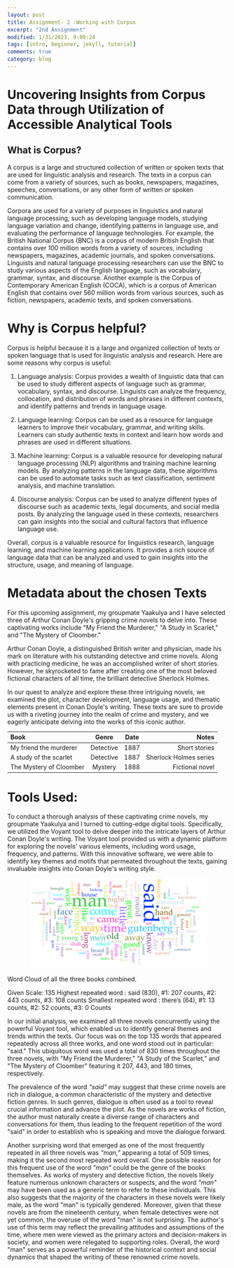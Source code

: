 ```yaml
---
layout: post
title: Assignment- 2 :Working with Corpus
excerpt: "2nd Assignment"
modified: 1/31/2023, 9:00:24
tags: [intro, beginner, jekyll, tutorial]
comments: true
category: blog
---
```


# Uncovering Insights from Corpus Data through Utilization of Accessible Analytical Tools

## What is Corpus? 

A corpus is a large and structured collection of written or spoken texts that are used for linguistic analysis and research. The texts in a corpus can come from a variety of sources, such as books, newspapers, magazines, speeches, conversations, or any other form of written or spoken communication.

Corpora are used for a variety of purposes in linguistics and natural language processing, such as developing language models, studying language variation and change, identifying patterns in language use, and evaluating the performance of language technologies. For example, the British National Corpus (BNC) is a corpus of modern British English that contains over 100 million words from a variety of sources, including newspapers, magazines, academic journals, and spoken conversations. Linguists and natural language processing researchers can use the BNC to study various aspects of the English language, such as vocabulary, grammar, syntax, and discourse. Another example is the Corpus of Contemporary American English (COCA), which is a corpus of American English that contains over 560 million words from various sources, such as fiction, newspapers, academic texts, and spoken conversations.

# Why is Corpus helpful? 

Corpus is helpful because it is a large and organized collection of texts or spoken language that is used for linguistic analysis and research. Here are some reasons why corpus is useful:


1) Language analysis: Corpus provides a wealth of linguistic data that can be used to study different aspects of language such as grammar, vocabulary, syntax, and discourse. Linguists can analyze the frequency, collocation, and distribution of words and phrases in different contexts, and identify patterns and trends in language usage.
2) Language learning: Corpus can be used as a resource for language learners to improve their vocabulary, grammar, and writing skills. Learners can study authentic texts in context and learn how words and phrases are used in different situations.


3) Machine learning: Corpus is a valuable resource for developing natural language processing (NLP) algorithms and training machine learning models. By analyzing patterns in the language data, these algorithms can be used to automate tasks such as text classification, sentiment analysis, and machine translation.

4) Discourse analysis: Corpus can be used to analyze different types of discourse such as academic texts, legal documents, and social media posts. By analyzing the language used in these contexts, researchers can gain insights into the social and cultural factors that influence language use.


Overall, corpus is a valuable resource for linguistics research, language learning, and machine learning applications. It provides a rich source of language data that can be analyzed and used to gain insights into the structure, usage, and meaning of language.


# Metadata about the chosen Texts

For this upcoming assignment, my groupmate Yaakulya and I have selected three of Arthur Conan Doyle's gripping crime novels to delve into. These captivating works include "My Friend the Murderer," "A Study in Scarlet," and "The Mystery of Cloomber."

Arthur Conan Doyle, a distinguished British writer and physician, made his mark on literature with his outstanding detective and crime novels. Along with practicing medicine, he was an accomplished writer of short stories. However, he skyrocketed to fame after creating one of the most beloved fictional characters of all time, the brilliant detective Sherlock Holmes.

In our quest to analyze and explore these three intriguing novels, we examined the plot, character development, language usage, and thematic elements present in Conan Doyle's writing. These texts are sure to provide us with a riveting journey into the realm of crime and mystery, and we eagerly anticipate delving into the works of this iconic author.

| Book    | Genre      |  Date         |  Notes        |
| :---        |    :----:   |         :---: |          ---: |
| My friend the murderer| Detective       | 1887         | Short stories|
| A study of the scarlet     | Detective | 1887       | Sherlock Holmes series|
| The Mystery of Cloomber      | Mystery| 1888          | Fictional novel|

# Tools Used: 

To conduct a thorough analysis of these captivating crime novels, my groupmate Yaakulya and I turned to cutting-edge digital tools. Specifically, we utilized the Voyant tool to delve deeper into the intricate layers of Arthur Conan Doyle's writing.
The Voyant tool provided us with a dynamic platform for exploring the novels' various elements, including word usage, frequency, and patterns. With this innovative software, we were able to identify key themes and motifs that permeated throughout the texts, gaining invaluable insights into Conan Doyle's writing style.


<img src="/assets/wordcloud.png" style="width:80%; height:50%; margin-left:10%;" />

Word Cloud of all the three books combined. 

Given Scale: 135 
Highest repeated word : said (830), #1: 207 counts, #2: 443 counts, #3: 108 counts 
Smallest repeated word : there’s (64), #1: 13 counts, #2: 52 counts, #3: 0 Counts


In our initial analysis, we examined all three novels concurrently using the powerful Voyant tool, which enabled us to identify general themes and trends within the texts. Our focus was on the top 135 words that appeared repeatedly across all three works, and one word stood out in particular: "said." This ubiquitous word was used a total of 830 times throughout the three novels, with "My Friend the Murderer," "A Study of the Scarlet," and "The Mystery of Cloomber" featuring it 207, 443, and 180 times, respectively.

The prevalence of the word *"said"* may suggest that these crime novels are rich in dialogue, a common characteristic of the mystery and detective fiction genres. In such genres, dialogue is often used as a tool to reveal crucial information and advance the plot. As the novels are works of fiction, the author must naturally create a diverse range of characters and conversations for them, thus leading to the frequent repetition of the word "said" in order to establish who is speaking and move the dialogue forward.

Another surprising word that emerged as one of the most frequently repeated in all three novels was *"man,"* appearing a total of 509 times, making it the second most repeated word overall. One possible reason for this frequent use of the word *"man"* could be the genre of the books themselves. As works of mystery and detective fiction, the novels likely feature numerous unknown characters or suspects, and the word *"man"* may have been used as a generic term to refer to these individuals. This also suggests that the majority of the characters in these novels were likely male, as the word "man" is typically gendered.
Moreover, given that these novels are from the nineteenth century, when female detectives were not yet common, the overuse of the word "man" is not surprising. The author's use of this term may reflect the prevailing attitudes and assumptions of the time, where men were viewed as the primary actors and decision-makers in society, and women were relegated to supporting roles. Overall, the word "man" serves as a powerful reminder of the historical context and social dynamics that shaped the writing of these renowned crime novels.




